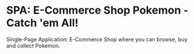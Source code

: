 # SPA: E-Commerce Shop Pokemon - Catch 'em All!
Single-Page Application: E-Commerce Shop where you can browse, buy and collect Pokemon.
